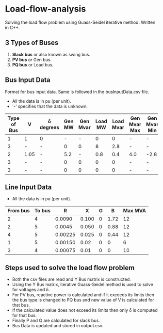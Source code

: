 # Load-flow-analysis
Solving the load flow problem using Guass-Seidel iterative method. Written in C++.

## 3 Types of Buses
1. **Slack bus** or also known as swing bus.
2. **PV bus** or Gen bus.
3. **PQ bus** or Load bus.

## Bus Input Data
Format for bus input data. Same is followed in the busInputData.csv file.
- All the data is in pu (per unit).
- '-' specifies that the data is unknown.

| Type of Bus | V       | δ degrees | Gen MW | Gen Mvar  | Load MW | Load Mvar  | Gen Mvar Max | Gen Mvar Min |
| ----------- | ------------- | --------- | -------- | -------- | ------- | ------- | ------ | -------- | 
| 1 | 1 | 0 | - |-| 0|0|-|-|
|  3 |- |-|0|0|8|2.8|-|-|
| 2|1.05  |-|5.2|-|0.8|0.4|4.0|-2.8|
| 3  | - |-|0|0|0|0| -|-|
| 3  | - |-|0|0|0|0| -|-|

## Line Input Data
- All the data is in pu (per unit).

| From bus| To bus       | R | X|  G  | B | Max MVA  | 
| -------- | ------- | ---- | ---- | -------- | ------- | ------- |
| 2 | 4 | 0.0090 | 0.100 |0| 1.72|12|
|  2 |5 |0.0045|0.050|0|0.88|12|
| 4|5  |0.00225|0.025|0|0.44|12|
| 1  | 5 |0.00150|0.02|0|0|6|
| 3  | 4 |0.00075|0.01|0|0|10|

## Steps used to solve the load flow problem
- Both the csv files are read and Y Bus matrix is constructed.
- Using the Y Bus matrix, iterative Guass-Seidel method is used to solve for voltages and δ.
- For PV bus, reactive power is calculated and if it exceeds its limits then the bus type is changed to PQ bus and new value of V is calculated for that bus.
- If the calculated value does not exceed its limits then only δ is computed for that bus.
- Finally P and Q are calculated for slack bus.
- Bus Data is updated and stored in output.csv.


